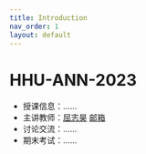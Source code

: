 ```yaml
---
title: Introduction
nav_order: 1
layout: default
---
```


# HHU-ANN-2023

- 授课信息：......
- 主讲教师：[屈志昊](https://cies.hhu.edu.cn/2022/0315/c4122a234997/page.htm) <a href="quzhihao@hhu.edu.cn">邮箱</a>
- 讨论交流：......
- 期末考试：......

